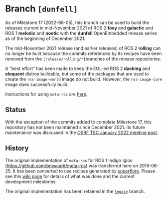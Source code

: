 # Branch `[dunfell]`

As of Milestone 17 (2022-06-05), this branch can be used to build the releases
current in mid-November 2021 of ROS 2 **foxy** and **galactic** and ROS 1
**melodic** and **noetic** with the **dunfell** OpenEmbedded release series as
of the beginning of December 2021.

The mid-November 2021 release (and earlier releases) of ROS 2 **rolling** can no
longer be built because the commits referenced by its recipes have been removed
from the `[release/rolling/*]`branches of the release repositories.

A "best effort" has been made to keep the EOL-ed ROS 2 **dashing** and
**eloquent** distros buildable, but some of the packages that are used to create
the `ros-image-world` image do not build. However, the `ros-image-core` image
does successfully build.

Instructions for using `meta-ros` are
[here](https://github.com/ros/meta-ros/wiki/OpenEmbedded-Build-Instructions).

## Status

With the exception of the commits added to complete Milestone 17, this repository
has not been maintained since December 2021. Its future maintenance was
discussed in the
[OSRF TSC January 2022 meeting post](https://discourse.ros.org/t/os-2-tsc-meeting-january-20th-2022/23986/2).

## History

The original implementation of `meta-ros` for ROS 1 Indigo Igloo
(<https://github.com/bmwcarit/meta-ros>) was transferred here on 2019-06-25. It
has been converted to use recipes generated by
[superflore](https://github.com/ros-infrastructure/superflore/). Please see this
[wiki page](https://github.com/ros/meta-ros/wiki/Superflore-OE-Recipe-Generation-Scheme)
for details of what was done and the current development milestones.

The original implementation has been retained in the
[`legacy`](https://github.com/ros/meta-ros/tree/legacy) branch.
